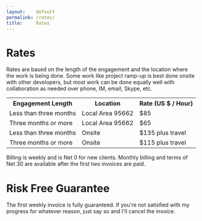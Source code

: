 ```yaml
---
layout:    default
permalink: /rates/
title:     Rates
---
```


Rates
====

Rates are based on the length of the engagement and the location where the work is being done.  Some work like project ramp-up is best done onsite with other developers, but most work can be done equally well with collaboration as needed over phone, IM, email, Skype, etc.

<table id="ratetable">
<tr><th>Engagement Length</th><th>Location</th><th>Rate (US $ / Hour)</th></tr>
<tr><td>Less than three months</td><td>Local Area 95662</td><td>$85</td></tr>
<tr><td>Three months or more</td><td>Local Area 95662</td><td>$65</td></tr>
<tr><td>Less than three months</td><td>Onsite</td><td>$135 plus travel</td></tr>
<tr><td>Three months or more</td><td>Onsite</td><td>$115 plus travel</td></tr>
</table>

Billing is weekly and is Net 0 for new clients. Monthly billing and terms of Net 30 are available after the first two invoices are paid.  

Risk Free Guarantee
====

The first weekly invoice is fully guaranteed.  If you're not satisfied with my progress for whatever reason, just say so and I'll cancel the invoice.

